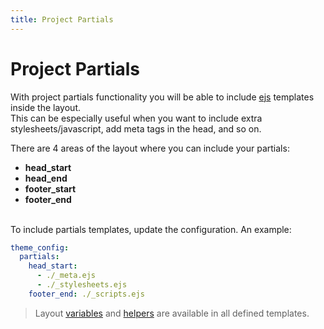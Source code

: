 ```yaml
---
title: Project Partials
---
```


# Project Partials

With project partials functionality you will be able to include [ejs](http://ejs.co/) templates inside the layout.<br>
This can be especially useful when you want to include extra stylesheets/javascript, add meta tags in the head, and so on.

There are 4 areas of the layout where you can include your partials:

* **head_start**
* **head_end**
* **footer_start**
* **footer_end**


<br>
To include partials templates, update the configuration. An example:

```yaml
theme_config:
  partials:
    head_start:
      - ./_meta.ejs            
      - ./_stylesheets.ejs
    footer_end: ./_scripts.ejs
```

> Layout [variables](https://hexo.io/docs/variables.html) and [helpers](https://hexo.io/docs/helpers.html) are available in all defined templates.

